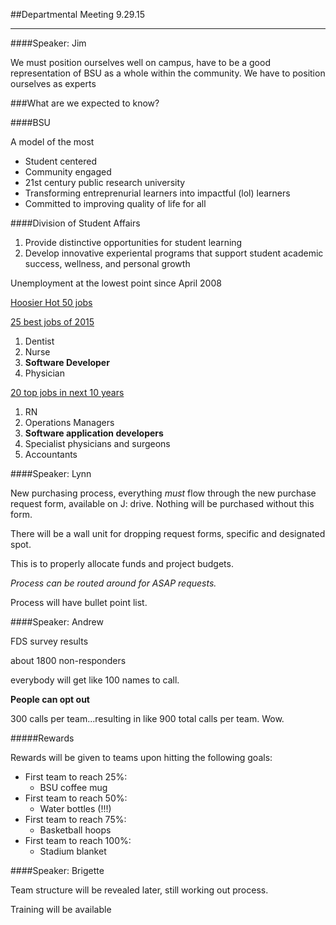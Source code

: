 ##Departmental Meeting 9.29.15

---

####Speaker: Jim

We must position ourselves well on campus, have to be a good representation of BSU as a whole within the community. We have to position ourselves as experts

###What are we expected to know?

####BSU

A model of the most

- Student centered
- Community engaged
- 21st century public research university
- Transforming entreprenurial learners into impactful (lol) learners
- Committed to improving quality of life for all

####Division of Student Affairs
1. Provide distinctive opportunities for student learning
2. Develop innovative experiental programs that support student academic success, wellness, and personal growth

Unemployment at the lowest point since April 2008

[Hoosier Hot 50 jobs](https://netsolutions.dwd.in.gov/hh50)

[25 best jobs of 2015](http://money.usnews.com/money/careers/slideshows/the-25-best-jobs-of-2015)

1. Dentist
2. Nurse
3. **Software Developer**
4. Physician

[20 top jobs in next 10 years](http://businessinsider.com/best-jobs-of-the-future-2014-1?op=1)

1. RN
2. Operations Managers
3. **Software application developers**
4. Specialist physicians and surgeons
5. Accountants

####Speaker: Lynn

New purchasing process, everything *must* flow through the new purchase request form, available on J: drive. Nothing will be purchased without this form.

There will be a wall unit for dropping request forms, specific and designated spot.

This is to properly allocate funds and project budgets.

*Process can be routed around for ASAP requests.*

Process will have bullet point list.

####Speaker: Andrew

FDS survey results

about 1800 non-responders

everybody will get like 100 names to call.

**People can opt out**

300 calls per team...resulting in like 900 total calls per team. Wow.

#####Rewards

Rewards will be given to teams upon hitting the following goals:

- First team to reach 25%: 
	- BSU coffee mug
- First team to reach 50%:
	- Water bottles (!!!)
- First team to reach 75%:
	- Basketball hoops
- First team to reach 100%:
	- Stadium blanket

####Speaker: Brigette

Team structure will be revealed later, still working out process.

Training will be available




